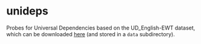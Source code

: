 # unideps

Probes for Universal Dependencies based on the UD_English-EWT dataset, which can be downloaded [here](https://github.com/UniversalDependencies/UD_English-EWT) (and stored in a `data` subdirectory).

